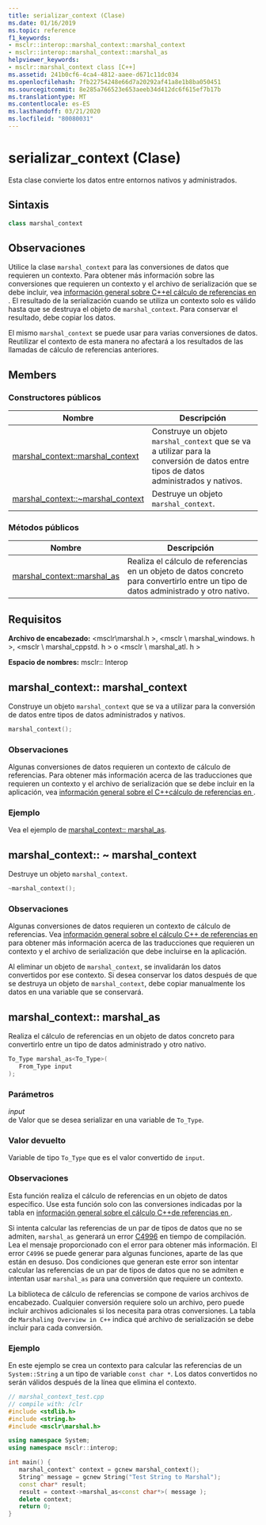 ```yaml
---
title: serializar_context (Clase)
ms.date: 01/16/2019
ms.topic: reference
f1_keywords:
- msclr::interop::marshal_context::marshal_context
- msclr::interop::marshal_context::marshal_as
helpviewer_keywords:
- msclr::marshal_context class [C++]
ms.assetid: 241b0cf6-4ca4-4812-aaee-d671c11dc034
ms.openlocfilehash: 7fb22754248e66d7a20292af41a8e1b8ba050451
ms.sourcegitcommit: 8e285a766523e653aeeb34d412dc6f615ef7b17b
ms.translationtype: MT
ms.contentlocale: es-ES
ms.lasthandoff: 03/21/2020
ms.locfileid: "80080031"
---
```

# <a name="marshal_context-class"></a>serializar_context (Clase)

Esta clase convierte los datos entre entornos nativos y administrados.

## <a name="syntax"></a>Sintaxis

```cpp
class marshal_context
```

## <a name="remarks"></a>Observaciones

Utilice la clase `marshal_context` para las conversiones de datos que requieren un contexto. Para obtener más información sobre las conversiones que requieren un contexto y el archivo de serialización que se debe incluir, vea [información general sobre C++el cálculo de referencias en ](../dotnet/overview-of-marshaling-in-cpp.md). El resultado de la serialización cuando se utiliza un contexto solo es válido hasta que se destruya el objeto de `marshal_context`. Para conservar el resultado, debe copiar los datos.

El mismo `marshal_context` se puede usar para varias conversiones de datos. Reutilizar el contexto de esta manera no afectará a los resultados de las llamadas de cálculo de referencias anteriores.

## <a name="members"></a>Members

### <a name="public-constructors"></a>Constructores públicos

|Nombre|Descripción|
|---------|-----------|
|[marshal_context::marshal_context](#marshal-context)|Construye un objeto `marshal_context` que se va a utilizar para la conversión de datos entre tipos de datos administrados y nativos.|
|[marshal_context::~marshal_context](#tilde-marshal-context)|Destruye un objeto `marshal_context`.|

### <a name="public-methods"></a>Métodos públicos

|Nombre|Descripción|
|---------|-----------|
|[marshal_context::marshal_as](#marshal-as)|Realiza el cálculo de referencias en un objeto de datos concreto para convertirlo entre un tipo de datos administrado y otro nativo.|

## <a name="requirements"></a>Requisitos

**Archivo de encabezado:** \<msclr\marshal.h >, \<msclr \ marshal_windows. h >, \<msclr \ marshal_cppstd. h > o \<msclr \ marshal_atl. h >

**Espacio de nombres:** msclr:: Interop

## <a name="marshal_contextmarshal_context"></a><a name="marshal-context"></a>marshal_context:: marshal_context

Construye un objeto `marshal_context` que se va a utilizar para la conversión de datos entre tipos de datos administrados y nativos.

```cpp
marshal_context();
```

### <a name="remarks"></a>Observaciones

Algunas conversiones de datos requieren un contexto de cálculo de referencias. Para obtener más información acerca de las traducciones que requieren un contexto y el archivo de serialización que se debe incluir en la aplicación, vea [información general sobre el C++cálculo de referencias en ](../dotnet/overview-of-marshaling-in-cpp.md).

### <a name="example"></a>Ejemplo

Vea el ejemplo de [marshal_context:: marshal_as](../dotnet/marshal-context-marshal-as.md).

## <a name="marshal_contextmarshal_context"></a><a name="tilde-marshal-context"></a>marshal_context:: ~ marshal_context

Destruye un objeto `marshal_context`.

```cpp
~marshal_context();
```

### <a name="remarks"></a>Observaciones

Algunas conversiones de datos requieren un contexto de cálculo de referencias. Vea [información general sobre el cálculo C++ de referencias en](../dotnet/overview-of-marshaling-in-cpp.md) para obtener más información acerca de las traducciones que requieren un contexto y el archivo de serialización que debe incluirse en la aplicación.

Al eliminar un objeto de `marshal_context`, se invalidarán los datos convertidos por ese contexto. Si desea conservar los datos después de que se destruya un objeto de `marshal_context`, debe copiar manualmente los datos en una variable que se conservará.

## <a name="marshal_contextmarshal_as"></a><a name="marshal-as"></a>marshal_context:: marshal_as

Realiza el cálculo de referencias en un objeto de datos concreto para convertirlo entre un tipo de datos administrado y otro nativo.

```cpp
To_Type marshal_as<To_Type>(
   From_Type input
);
```

### <a name="parameters"></a>Parámetros

*input*<br/>
de Valor que se desea serializar en una variable de `To_Type`.

### <a name="return-value"></a>Valor devuelto

Variable de tipo `To_Type` que es el valor convertido de `input`.

### <a name="remarks"></a>Observaciones

Esta función realiza el cálculo de referencias en un objeto de datos específico. Use esta función solo con las conversiones indicadas por la tabla en [información general sobre el cálculo C++de referencias en ](../dotnet/overview-of-marshaling-in-cpp.md).

Si intenta calcular las referencias de un par de tipos de datos que no se admiten, `marshal_as` generará un error [C4996](../error-messages/compiler-warnings/compiler-warning-level-3-c4996.md) en tiempo de compilación. Lea el mensaje proporcionado con el error para obtener más información. El error `C4996` se puede generar para algunas funciones, aparte de las que están en desuso. Dos condiciones que generan este error son intentar calcular las referencias de un par de tipos de datos que no se admiten e intentan usar `marshal_as` para una conversión que requiere un contexto.

La biblioteca de cálculo de referencias se compone de varios archivos de encabezado. Cualquier conversión requiere solo un archivo, pero puede incluir archivos adicionales si los necesita para otras conversiones. La tabla de `Marshaling Overview in C++` indica qué archivo de serialización se debe incluir para cada conversión.

### <a name="example"></a>Ejemplo

En este ejemplo se crea un contexto para calcular las referencias de un `System::String` a un tipo de variable `const char *`. Los datos convertidos no serán válidos después de la línea que elimina el contexto.

```cpp
// marshal_context_test.cpp
// compile with: /clr
#include <stdlib.h>
#include <string.h>
#include <msclr\marshal.h>

using namespace System;
using namespace msclr::interop;

int main() {
   marshal_context^ context = gcnew marshal_context();
   String^ message = gcnew String("Test String to Marshal");
   const char* result;
   result = context->marshal_as<const char*>( message );
   delete context;
   return 0;
}
```